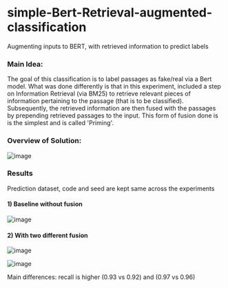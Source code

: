 # simple-Bert-Retrieval-augmented-classification
Augmenting inputs to BERT, with retrieved information to predict labels

### Main Idea:
The goal of this classification is to label passages as fake/real via a Bert model.
What was done differently is that in this experiment, included a step on Information Retrieval (via BM25) to retrieve relevant pieces of information pertaining to the passage (that is to be classified).
Subsequently, the retrieved information are then fused with the passages by prepending retrieved passages to the input.
This form of fusion done is is the simplest and is called 'Priming'.

### Overview of Solution:
![image](https://user-images.githubusercontent.com/54625060/170184988-c058e8ba-687c-40e4-9515-2f32c5881012.png)

### Results
Prediction dataset, code and seed are kept same across the experiments 
#### 1) Baseline without fusion
![image](https://user-images.githubusercontent.com/54625060/170185440-bfbb658b-fdae-42ad-b3e3-f728985dc12f.png)

#### 2) With two different fusion
![image](https://user-images.githubusercontent.com/54625060/170185502-b1c896fa-e6ca-4a87-bcda-5c9b6f142ec2.png)

![image](https://user-images.githubusercontent.com/54625060/170185512-7b0e800e-e1ad-487a-b0d6-bd7ee086a96d.png)

Main differences: recall is higher (0.93 vs 0.92) and (0.97 vs 0.96)
